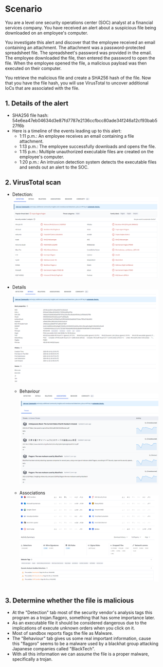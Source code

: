 # Scenario
You are a level one security operations center (SOC) analyst at a financial services company. You have received an alert about a suspicious file being downloaded on an employee's computer.

You investigate this alert and discover that the employee received an email containing an attachment. The attachment was a password-protected spreadsheet file. The spreadsheet's password was provided in the email. The employee downloaded the file, then entered the password to open the file. When the employee opened the file, a malicious payload was then executed on their computer.

You retrieve the malicious file and create a SHA256 hash of the file. Now that you have the file hash, you will use VirusTotal to uncover additional IoCs that are associated with the file.

## 1. Details of the alert
- SHA256 file hash: 54e6ea47eb04634d3e87fd7787e2136ccfbcc80ade34f246a12cf93bab527f6b
- Here is a timeline of the events leading up to this alert:
  - 1:11 p.m.: An employee receives an email containing a file attachment.
  - 1:13 p.m.: The employee successfully downloads and opens the file.
  - 1:15 p.m.: Multiple unauthorized executable files are created on the employee's computer.
  - 1:20 p.m.: An intrusion detection system detects the executable files and sends out an alert to the SOC.

## 2. VirusTotal scan
- Detection:<br>
  ![VirusTotal_Detection](https://github.com/Cr1msonPho3nix/Incident-Response-Projects/blob/main/img/1.1.virustotal_detection.PNG)<br><br>
- Details
  ![VirusTotal_Details](https://github.com/Cr1msonPho3nix/Incident-Response-Projects/blob/main/img/1.2.virustotal_details.PNG)<br><br>
  - Behaviour
  ![VirusTotal_Behaviour](https://github.com/Cr1msonPho3nix/Incident-Response-Projects/blob/main/img/1.3.virustotal_associations.PNG)<br><br>
  - Associations
  ![VirusTotal_Associations](https://github.com/Cr1msonPho3nix/Incident-Response-Projects/blob/main/img/1.4.virustotal_behaviour.PNG)<br><br>

## 3. Determine whether the file is malicious
- At the "Detection" tab most of the security vendor's analysis tags this program as a trojan.flagpro, something that has some importance later.
- As an executable file it should be considered dangerous due to the implications of execute unknown orders when you click on it.
- Most of sandbox reports flags the file as Malware.
- The "Behaviour" tab gives us some real important information, cause this "flagpro" seems to be a malware used by a blackhat group attacking Japanese companies called "BlackTech".
- With all this information we can assume the file is a proper malware, specifically a trojan.